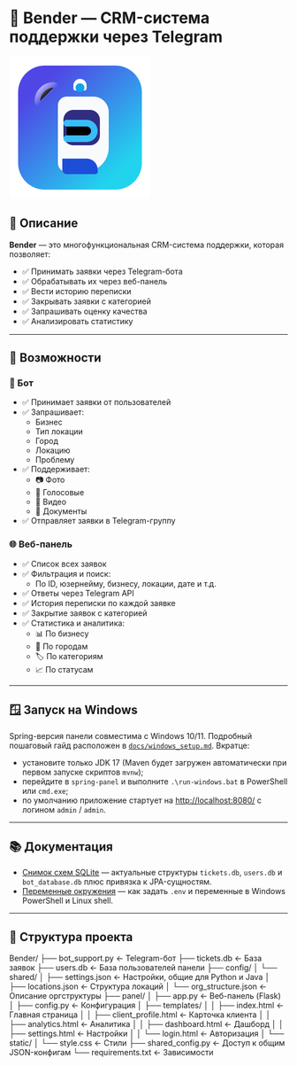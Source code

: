 # 🤖 Bender — CRM-система поддержки через Telegram

![Логотип Bender](panel/static/bender-icon.svg)

## 🧩 Описание

**Bender** — это многофункциональная CRM-система поддержки, которая позволяет:
- ✅ Принимать заявки через Telegram-бота
- ✅ Обрабатывать их через веб-панель
- ✅ Вести историю переписки
- ✅ Закрывать заявки с категорией
- ✅ Запрашивать оценку качества
- ✅ Анализировать статистику

---

## 🚀 Возможности

### 🤖 Бот
- ✅ Принимает заявки от пользователей
- ✅ Запрашивает:
  - Бизнес
  - Тип локации
  - Город
  - Локацию
  - Проблему
- ✅ Поддерживает:
  - 📷 Фото
  - 🎤 Голосовые
  - 🎥 Видео
  - 📄 Документы
- ✅ Отправляет заявки в Telegram-группу

### 🌐 Веб-панель
- ✅ Список всех заявок
- ✅ Фильтрация и поиск:
  - По ID, юзернейму, бизнесу, локации, дате и т.д.
- ✅ Ответы через Telegram API
- ✅ История переписки по каждой заявке
- ✅ Закрытие заявок с категорией
- ✅ Статистика и аналитика:
  - 📊 По бизнесу
  - 📍 По городам
  - 🏷️ По категориям
  - 📈 По статусам

---
## 🪟 Запуск на Windows

Spring-версия панели совместима с Windows 10/11. Подробный пошаговый гайд расположен в [`docs/windows_setup.md`](docs/windows_setup.md). Вкратце:

- установите только JDK 17 (Maven будет загружен автоматически при первом запуске скриптов `mvnw`);
- перейдите в `spring-panel` и выполните `.\run-windows.bat` в PowerShell или `cmd.exe`;
- по умолчанию приложение стартует на <http://localhost:8080/> с логином `admin` / `admin`.

---

## 📚 Документация

- [Снимок схем SQLite](docs/sqlite_schema_snapshot.md) — актуальные структуры `tickets.db`, `users.db` и `bot_database.db` плюс привязка к JPA-сущностям.
- [Переменные окружения](docs/environment_variables.md) — как задать `.env` и переменные в Windows PowerShell и Linux shell.

---

## 📁 Структура проекта
Bender/
├── bot_support.py         ← Telegram-бот
├── tickets.db             ← База заявок
├── users.db               ← База пользователей панели
├── config/
│   └── shared/
│       ├── settings.json      ← Настройки, общие для Python и Java
│       ├── locations.json     ← Структура локаций
│       └── org_structure.json ← Описание оргструктуры
├── panel/
│   ├── app.py             ← Веб-панель (Flask)
│   ├── config.py          ← Конфигурация
│   ├── templates/
│   │   ├── index.html     ← Главная страница
│   │   ├── client_profile.html ← Карточка клиента
│   │   ├── analytics.html       ← Аналитика
│   │   ├── dashboard.html       ← Дашборд
│   │   ├── settings.html        ← Настройки
│   │   └── login.html           ← Авторизация
│   └── static/
│       └── style.css      ← Стили
├── shared_config.py       ← Доступ к общим JSON-конфигам
└── requirements.txt       ← Зависимости
